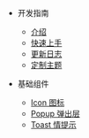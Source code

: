 

* 开发指南

  * [介绍](zh-cn/introduction.md)
  * [快速上手](zh-cn/quick.md)
  * [更新日志](zh-cn/logs.md)
  * [定制主题](zh-cn/theme.md)

* 基础组件
  * [Icon 图标](zh-cn/icon.md)
  * [Popup 弹出层](zh-cn/popup.md)
  * [Toast 情提示](zh-cn/toast.md)
